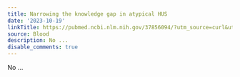 ```yaml
---
title: Narrowing the knowledge gap in atypical HUS
date: '2023-10-19'
linkTitle: https://pubmed.ncbi.nlm.nih.gov/37856094/?utm_source=curl&utm_medium=rss&utm_campaign=journals&utm_content=7603509&fc=None&ff=20231019180737&v=2.17.9.post6+86293ac
source: Blood
description: No ...
disable_comments: true
---
```

No ...